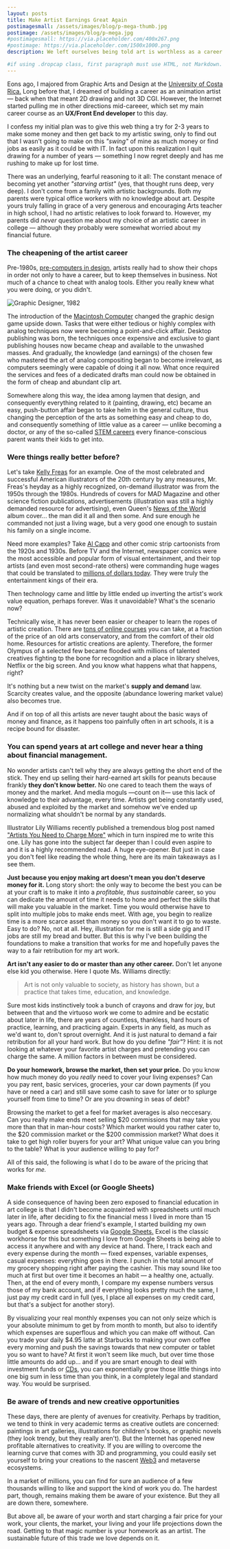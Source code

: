 ```yaml
---
layout: posts
title: Make Artist Earnings Great Again
postimagesmall: /assets/images/blog/p-mega-thumb.jpg
postimage: /assets/images/blog/p-mega.jpg
#postimagesmall: https://via.placeholder.com/400x267.png
#postimage: https://via.placeholder.com/1500x1000.png
description: We left ourselves being told art is worthless as a career. But this wasn't the way it used to be. Nor it should continue to — if we care to do something about it.

#if using .dropcap class, first paragraph must use HTML, not Markdown.
---
```


<p class="dropcap">Eons ago, I majored from Graphic Arts and Design at the <a href="https://ucr.ac.cr/">University of Costa Rica.</a> Long before that, I dreamed of building a career as an animation artist — back when that meant 2D drawing and not 3D CGI. However, the Internet started pulling me in other directions mid-careeer, which set my main career course as an <strong>UX/Front End developer</strong> to this day.</p>

I confess my initial plan was to give this web thing a try for 2-3 years to make some money and then get back to my artistic swing, only to find out that I wasn't going to make on this *"swing"* of mine as much money or find jobs as easily as it could be with IT. In fact upon this realization I quit drawing for a number of years — something I now regret deeply and has me rushing to make up for lost time.

There was an underlying, fearful reasoning to it all: The constant menace of becoming yet another *"starving artist"* (yes, that thought runs deep, very deep). I don't come from a family with artistic backgrounds. Both my parents were typical office workers with no knowledge about art. Despite yours truly falling in grace of a very generous and encouraging Arts teacher in high school, I had no artistic relatives to look forward to. However, my parents did *never* question me about my choice of an artistic career in college — although they probably were somewhat worried about my financial future.

### The cheapening of the artist career

Pre-1980s, [pre-computers in design](https://www.britannica.com/art/graphic-design/The-digital-revolution), artists really had to show their chops in order not only to have a career, but to keep themselves in business. Not much of a chance to cheat with analog tools. Either you really knew what you were doing, or you didn't.

![Graphic Designer, 1982](/assets/images/blog/graphic-designer-1982.jpg#center)


The introduction of the [Macintosh Computer](https://everymac.com/systems/apple/mac_classic/specs/mac_128k.html) changed the graphic design game upside down. Tasks that were either tedious or highly complex with analog techniques now were becoming a point-and-click affair. Desktop publishing was born, the techniques once expensive and exclusive to giant publishing houses now became cheap and available to the unwashed masses. And gradually, the knowledge (and earnings) of the chosen few who mastered the art of analog compositing began to become irrelevant, as computers seemingly were capable of doing it all now. What once required the services and fees of a dedicated drafts man could now be obtained in the form of cheap and abundant clip art.

Somewhere along this way, the idea among laymen that design, and consequently everything related to it (painting, drawing, etc) became an easy, push-button affair began to take helm in the general culture, thus changing the perception of the arts as something easy and cheap to do, and consequently something of little value as a career — unlike becoming a doctor, or any of the so-called [STEM careers](https://en.wikipedia.org/wiki/Science,_technology,_engineering,_and_mathematics) every finance-conscious parent wants their kids to get into.

### Were things really better before?

Let's take [Kelly Freas](https://en.wikipedia.org/wiki/Kelly_Freas) for an example. One of the most celebrated and successful American illustrators of the 20th century by any measures, Mr. Freas's heyday as a highly recognized, on-demand illustrator was from the 1950s through the 1980s. Hundreds of covers for MAD Magazine and other science fiction publications, advertisements (illustration was still a highly demanded resource for advertising), even Queen's [News of the World](https://en.wikipedia.org/wiki/News_of_the_World_(album)) album cover... the man did it all and then some. And sure enough he commanded not just a living wage, but a very good one enough to sustain his family on a single income.

Need more examples? Take [Al Capp](https://en.wikipedia.org/wiki/Al_Capp) and other comic strip cartoonists from the 1920s and 1930s. Before TV and the Internet, newspaper comics were the most accessible and popular form of visual entertainment, and their top artists (and even most second-rate others) were commanding huge wages that could be translated to [millions of dollars today](https://www.printmag.com/featured/the-advertising-power-of-comic-book-artists/). They were truly the entertainment kings of their era.

Then technology came and little by little ended up inverting the artist's work value equation, perhaps forever. Was it unavoidable? What's the scenario now?

Technically wise, it has never been easier or cheaper to learn the ropes of artistic creation. There are [tons of online courses](https://www.domestika.org/) you can take, at a fraction of the price of an old arts conservatory, and from the comfort of their old home. Resources for artistic creations are aplenty. Therefore, the former Olympus of a selected few became flooded with millions of talented creatives fighting tp the bone for recognition and a place in library shelves, Netflix or the big screen. And you know what happens what that happens, right?

It's nothing but a new twist on the market's **supply and demand** law. Scarcity creates value, and the opposite (abundance lowering market value) also becomes true. 

And if on top of all this artists are never taught about the basic ways of money and finance, as it happens too painfully often in art schools, it is a recipe bound for disaster.


### You can spend years at art college and never hear a thing about financial management.

No wonder artists can't tell why they are always getting the short end of the stick. They end up selling their hard-earned art skills for peanuts because frankly **they don't know better.** No one cared to teach them the ways of money and the market. And media moguls —count on it— use this lack of knowledge to their advantage, every time. Artists get being constantly used, abused and exploited by the market and somehow we've ended up normalizing what shouldn't be normal by any standards.

Illustrator Lily Williams recently published a tremendous blog post named ["Artists You Need to Charge More"](https://lilywilliamsart.com/2021/11/15/artists-income-inflation/) which in turn inspired me to write this one. Lily has gone into the subject far deeper than I could even aspire to and it is a highly recommended read. A huge eye-opener. But just in case you don't feel like reading the whole thing, here are its main takeaways as I see them.

**Just because you enjoy making art doesn't mean you don't deserve money for it.** Long story short: the only way to become the best you can be at your craft is to make it into a *profitable, thus sustainable* career, so you can dedicate the amount of time it needs to hone and perfect the skills that will make you valuable in the market. Time you would otherwise have to split into multiple jobs to make ends meet. With age, you begin to realize time is a more scarce asset than money so you don't want it to go to waste. Easy to do? No, not at all. Hey, illustration for me is still a side gig and IT jobs are still my bread and butter. But this is why I've been building the foundations to make a transition that works for me and hopefully paves the way to a fair retribution for my art work.

**Art isn't any easier to do or master than any other career.** Don't let anyone else kid you otherwise. Here I quote Ms. Williams directly: 

> Art is not only valuable to society, as history has shown, but a practice that takes time, education, and knowledge.

Sure most kids instinctively took a bunch of crayons and draw for joy, but between that and the virtuoso work we come to admire and be ecstatic about later in life, there are years of countless, thankless, hard hours of practice, learning, and practicing again. Experts in any field, as much as we'd want to, don't sprout overnight. And it is just natural to demand a fair retribution for all your hard work. But how do you define *"fair"*? Hint: it is not looking at whatever your favorite artist charges and pretending you can charge the same. A million factors in between must be considered.

**Do your homework, browse the market, then set your price.** Do you know how much money do you *really* need to cover your living expenses? Can you pay rent, basic services, groceries, your car down payments (if you have or need a car) and still save some cash to save for later or to splurge yourself from time to time? Or are you drowning in seas of debt?

Browsing the market to get a feel for market averages is also neccesary. Can you really make ends meet selling $20 commissions that may take you more than that in man-hour costs? Which market would you rather cater to, the $20 commission market or the $200 commission market? What does it take to get high roller buyers for your art? What unique value can you bring to the table? What is your audience willing to pay for?

All of this said, the following is what I do to be aware of the pricing that works for *me.*

### Make friends with Excel (or Google Sheets)

A side consequence of having been zero exposed to financial education in art college is that I didn't become acquainted with spreadsheets until much later in life, after deciding to fix the financial mess I lived in more than 15 years ago. Through a dear friend's example, I started building my own budget & expense spreadsheets via [Google Sheets.](https://docs.google.com/spreadsheets/) Excel is the classic workhorse for this but something I love from Google Sheets is being able to access it anywhere and with any device at hand. There, I track each and every expense during the month — fixed expenses, variable expenses, casual expenses: everything goes in there. I punch in the total amount of my grocery shopping right after paying the cashier. This may sound like too much at first but over time it becomes an habit — a healthy one, actually. Then, at the end of every month, I compare my expense numbers versus those of my bank account, and if everything looks pretty much the same, I just pay my credit card in full (yes, I place all expenses on my credit card, but that's a subject for another story).

By visualizing your real monthly expenses you can not only seize which is your absolute minimum to get by from month to month, but also to identify which expenses are superflous and which you can make off without. Can you trade your daily $4.95 latte at Starbucks to making your own coffee every morning and push the savings towards that new computer or tablet you so want to have? At first it won't seem like much, but over time those little amounts do add up... and if you are smart enough to deal with investment funds or [CDs](https://en.wikipedia.org/wiki/Certificate_of_deposit), you can exponentially grow those little things into one big sum in less time than you think, in a completely legal and standard way. You would be surprised.

### Be aware of trends and new creative opportunities

These days, there are plenty of avenues for creativity. Perhaps by tradition, we tend to think in very academic terms as creative outlets are concerned: paintings in art galleries, illustrations for children's books, or graphic novels (they look trendy, but they really aren't). But the Internet has opened new profitable alternatives to creativity. If you are willing to overcome the learning curve that comes with 3D and programming, you could easily set yourself to bring your creations to the nascent [Web3](https://en.wikipedia.org/wiki/Web3) and metaverse ecosystems. 


In a market of millions, you can find for sure an audience of a few thousands willing to like and support the kind of work you do. The hardest part, though, remains making them be aware of your existence. But they all are down there, somewhere.

<p class="closing">But above all, be aware of your worth and start charging a fair price for your work, your clients, the market, your living and your life projections down the road. Getting to that magic number is your homework as an artist. The sustainable future of this trade we love depends on it.</p>



<!-- embed Twitter -->
<!-- <blockquote class="twitter-tweet" data-align="center"><p lang="en" dir="ltr">I think this captures a lot of us on here <a href="https://t.co/6ukF7H1h6p">pic.twitter.com/6ukF7H1h6p</a></p>&mdash; Deadman Spooke 💀👻 (@DenmanRooke) <a href="https://twitter.com/DenmanRooke/status/1442511252811440136?ref_src=twsrc%5Etfw">September 27, 2021</a></blockquote> -->
<!-- /stop Twitter embed -->



<script async src="https://platform.twitter.com/widgets.js" charset="utf-8"></script>

